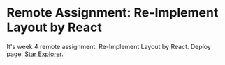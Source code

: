 # Remote Assignment: Re-Implement Layout by React
It's week 4 remote assignment: Re-Implement Layout by React. Deploy page: [Star Explorer](https://chunjull.github.io/remote-week4-assignment3/).